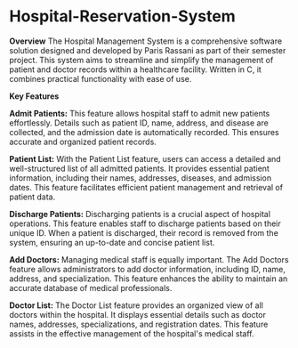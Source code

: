 # Hospital-Reservation-System

**Overview**
The Hospital Management System is a comprehensive software solution designed and developed by Paris Rassani as part of their semester project. This system aims to streamline and simplify the management of patient and doctor records within a healthcare facility. Written in C, it combines practical functionality with ease of use.

**Key Features**

**Admit Patients:** This feature allows hospital staff to admit new patients effortlessly. Details such as patient ID, name, address, and disease are collected, and the admission date is automatically recorded. This ensures accurate and organized patient records.

**Patient List:** With the Patient List feature, users can access a detailed and well-structured list of all admitted patients. It provides essential patient information, including their names, addresses, diseases, and admission dates. This feature facilitates efficient patient management and retrieval of patient data.

**Discharge Patients:** Discharging patients is a crucial aspect of hospital operations. This feature enables staff to discharge patients based on their unique ID. When a patient is discharged, their record is removed from the system, ensuring an up-to-date and concise patient list.

**Add Doctors:** Managing medical staff is equally important. The Add Doctors feature allows administrators to add doctor information, including ID, name, address, and specialization. This feature enhances the ability to maintain an accurate database of medical professionals.

**Doctor List:** The Doctor List feature provides an organized view of all doctors within the hospital. It displays essential details such as doctor names, addresses, specializations, and registration dates. This feature assists in the effective management of the hospital's medical staff.
